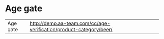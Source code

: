 # Age gate

|          |                                                                    |
| -------- | ------------------------------------------------------------------ |
| Age gate | http://demo.aa-team.com/cc/age-verification/product-category/beer/ |
